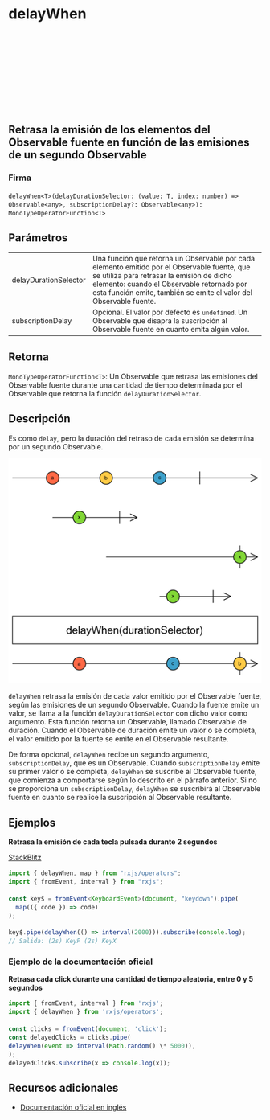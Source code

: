 <div class="page-heading">

# delayWhen

<a target="_blank" href="https://github.com/ReactiveX/rxjs/blob/master/src/internal/operators/delayWhen.ts">
<svg>
  <use xlink:href="/assets/icons/github.svg#github"></use>
</svg>
</a>
</div>

<h2 class="subtitle"> Retrasa la emisión de los elementos del Observable fuente en función de las emisiones de un segundo Observable
</h2>

### Firma

`delayWhen<T>(delayDurationSelector: (value: T, index: number) => Observable<any>, subscriptionDelay?: Observable<any>): MonoTypeOperatorFunction<T>`

## Parámetros

<table>
<tr><td>delayDurationSelector</td><td>Una función que retorna un Observable por cada elemento emitido por el Observable fuente, que se utiliza para retrasar la emisión de dicho elemento: cuando el Observable retornado por esta función emite, también se emite el valor del Observable fuente.</td></tr>

<tr><td>subscriptionDelay</td><td>Opcional. El valor por defecto es <code>undefined</code>.
Un Observable que disapra la suscripción al Observable fuente en cuanto emita algún valor.</td></tr>
</table>

## Retorna

`MonoTypeOperatorFunction<T>`: Un Observable que retrasa las emisiones del Observable fuente durante una cantidad de tiempo determinada por el Observable que retorna la función `delayDurationSelector`.

## Descripción

Es como `delay`, pero la duración del retraso de cada emisión se determina por un segundo Observable.

<img src="assets/images/marble-diagrams/utility/delayWhen.png" alt="Diagrama de cancicas del operador delayWhen">

`delayWhen` retrasa la emisión de cada valor emitido por el Observable fuente, según las emisiones de un segundo Observable. Cuando la fuente emite un valor, se llama a la función `delayDurationSelector` con dicho valor como argumento. Esta función retorna un Observable, llamado Observable de duración. Cuando el Observable de duración emite un valor o se completa, el valor emitido por la fuente se emite en el Observable resultante.

De forma opcional, `delayWhen` recibe un segundo argumento, `subscriptionDelay`, que es un Observable. Cuando `subscriptionDelay` emite su primer valor o se completa, `delayWhen` se suscribe al Observable fuente, que comienza a comportarse según lo descrito en el párrafo anterior. Si no se proporciona un `subscriptionDelay`, `delayWhen` se suscribirá al Observable fuente en cuanto se realice la suscripción al Observable resultante.

## Ejemplos

**Retrasa la emisión de cada tecla pulsada durante 2 segundos**

<a target="_blank" href="https://stackblitz.com/edit/rxjs-delaywhen-1?file=index.ts">StackBlitz</a>

```typescript
import { delayWhen, map } from "rxjs/operators";
import { fromEvent, interval } from "rxjs";

const key$ = fromEvent<KeyboardEvent>(document, "keydown").pipe(
  map(({ code }) => code)
);

key$.pipe(delayWhen(() => interval(2000))).subscribe(console.log);
// Salida: (2s) KeyP (2s) KeyX
```

### Ejemplo de la documentación oficial

**Retrasa cada click durante una cantidad de tiempo aleatoria, entre 0 y 5 segundos**

```javascript
import { fromEvent, interval } from 'rxjs';
import { delayWhen } from 'rxjs/operators';

const clicks = fromEvent(document, 'click');
const delayedClicks = clicks.pipe(
delayWhen(event => interval(Math.random() \* 5000)),
);
delayedClicks.subscribe(x => console.log(x));
```

## Recursos adicionales

- [Documentación oficial en inglés](https://rxjs-dev.firebaseapp.com/api/operators/delayWhen)
